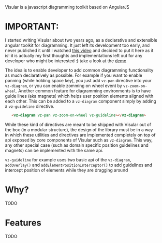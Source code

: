 Visular is a javascript diagramming toolkit based on AngularJS

# IMPORTANT:
I started writing Visular about two years ago, as a declarative and extensible
angular toolkit for diagramming. It just left its development too early, and never published it until I watched [this video](https://www.youtube.com/watch?v=0SARbwvhupQ&feature=youtu.be) and decided to put it here as it is!
it is actually my first thoughts and implementations left out for any developer who might be interested :) 
take a look at the [demo](https://alirezamirian.github.io/visular/demo/)

The idea is to enable developer to add common diagramming functionality as much declaratively as
possible. For example if you want to enable panning (while holding space key), you just add
`vz-pan` directive into your `vz-diagram`, or you can enable zomming on wheel event by 
`vz-zoom-on-wheel`. Another common feature for diagramming environments is to have guide lines 
(aka magnets) which helps user position elements aligned with each other. This can be added
to a `vz-diagram` component simply by adding a `vz-guideline` directive.

``` html
   <vz-diagram vz-pan vz-zoom-on-wheel vz-guideline></vz-diagram>
```

While these kind of directives are meant to be shipped with Visular out of the box (in a modular structure),
the design of the library must be in a way in which these utilities and directives are implemented completely on top of 
api exposed by core components of Visular such as `vz-diagram`. This way, any other special case (such as domain 
specific position guidelines and magnets) can be implemented with the same api.

`vz-guideline` for example uses two basic api of the `vz-diagram`, `addOverlay()` and `addElementPositionInterceptor()` 
to add guidelines and intercept position of elements while they are dragging around

# Why?
TODO
# Features
TODO
